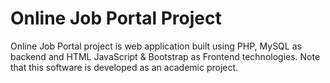 # Online Job Portal Project
Online Job Portal project is web application built using PHP, MySQL as backend and HTML JavaScript &amp; Bootstrap as Frontend technologies. Note that this software is developed as an academic project. 
